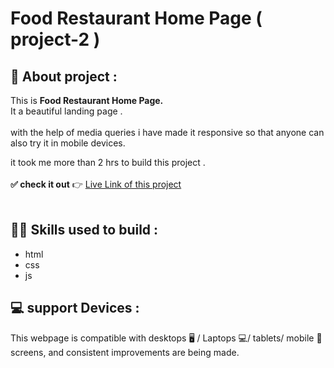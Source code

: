

# Food Restaurant Home Page ( project-2 )

## 📌 About  project :

This is **Food Restaurant Home Page.** <br/> It a beautiful landing page . <br/> 
 <br/> 
with the help of media queries i have made it responsive so that anyone can also try it in mobile devices.<br/> 

it took me more than 2 hrs to build this project .<br />
<br>
**✅ check it out**  👉  [Live Link of this project](https://ashish-nagars-html-css-project-2.netlify.app/)
<br>
<br>

##  👨‍💻 Skills used to build :
- html
- css
- js


## 💻 support Devices :
This webpage is compatible with desktops 🖥️ / Laptops 💻/ tablets/ mobile 📱screens, and consistent improvements are being made.
<br>
<br>
